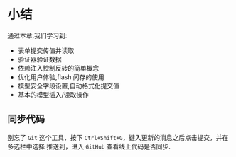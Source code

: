 # 小结

通过本章,我们学习到:

* 表单提交传值并读取
* 验证器验证数据
* 依赖注入控制反转的简单概念
* 优化用户体验,flash 闪存的使用
* 模型安全字段设置,自动格式化提交值
* 基本的模型插入/读取操作

## 同步代码

别忘了 `Git` 这个工具，按下 `Ctrl+Shift+G`，键入更新的消息之后点击提交，并在多选栏中选择 推送到，进入 `GitHub` 查看线上代码是否同步.